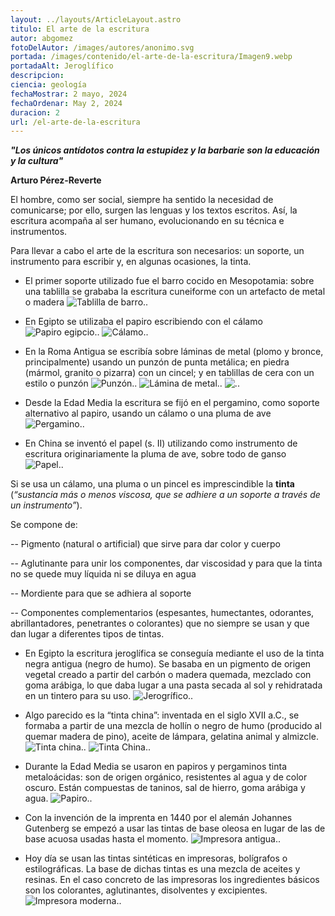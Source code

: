 ```yaml
---
layout: ../layouts/ArticleLayout.astro
titulo: El arte de la escritura
autor: abgomez
fotoDelAutor: /images/autores/anonimo.svg
portada: /images/contenido/el-arte-de-la-escritura/Imagen9.webp
portadaAlt: Jeroglífico
descripcion: 
ciencia: geología
fechaMostrar: 2 mayo, 2024
fechaOrdenar: May 2, 2024
duracion: 2
url: /el-arte-de-la-escritura
---
```


***"Los únicos antídotos contra la estupidez y la barbarie son la educación y la cultura"***

**Arturo Pérez-Reverte**

El hombre, como ser social, siempre ha sentido la necesidad de comunicarse; por ello, surgen las lenguas y los textos escritos. Así, la escritura acompaña al ser humano, evolucionando en su técnica e instrumentos.

Para llevar a cabo el arte de la escritura son necesarios: un soporte, un instrumento para escribir y, en algunas ocasiones, la tinta.


- El primer soporte utilizado fue el barro cocido en Mesopotamia: sobre una tablilla se grababa la escritura cuneiforme con un artefacto de metal o madera
![Tablilla de barro..](/images/contenido/el-arte-de-la-escritura/Imagen1.webp)

- En Egipto se utilizaba el papiro escribiendo con el cálamo
![Papiro egipcio..](/images/contenido/el-arte-de-la-escritura/Imagen2.webp)
![Cálamo..](/images/contenido/el-arte-de-la-escritura/Imagen3.webp)

- En la Roma Antigua se escribía sobre láminas de metal (plomo y bronce, principalmente) usando un punzón de punta metálica; en piedra (mármol, granito o pizarra) con un cincel; y en tablillas de cera con un estilo o punzón
![Punzón..](/images/contenido/el-arte-de-la-escritura/Imagen4.webp)
![Lámina de metal..](/images/contenido/el-arte-de-la-escritura/Imagen5.webp)
![..](/images/contenido/el-arte-de-la-escritura/Imagen6.webp)

- Desde la Edad Media la escritura se fijó en el pergamino, como soporte alternativo al papiro, usando un cálamo o una pluma de ave
![Pergamino..](/images/contenido/el-arte-de-la-escritura/Imagen7.webp)

- En China se inventó el papel (s. II) utilizando como instrumento de escritura originariamente la pluma de ave, sobre todo de ganso
![Papel..](/images/contenido/el-arte-de-la-escritura/Imagen8.webp)

Si se usa un cálamo, una pluma o un pincel es imprescindible la **tinta** (*“sustancia más o menos viscosa, que se adhiere a un soporte a través de un instrumento”*). 

Se compone de: 

-- Pigmento (natural o artificial) que sirve para dar color y cuerpo

-- Aglutinante para unir los componentes, dar viscosidad y para que la tinta no se quede muy líquida ni se diluya en agua

-- Mordiente para que se adhiera al soporte

-- Componentes complementarios (espesantes, humectantes, odorantes, abrillantadores, penetrantes o colorantes) que no siempre se usan y que dan lugar a diferentes tipos de tintas.

- En Egipto la escritura jeroglífica se conseguía mediante el uso de la tinta negra antigua (negro de humo). Se basaba en un pigmento de origen vegetal creado a partir del carbón o madera quemada, mezclado con goma arábiga, lo que daba lugar a una pasta secada al sol y rehidratada en un tintero para su uso.
![Jerogrífico..](/images/contenido/el-arte-de-la-escritura/Imagen9.webp)

- Algo parecido es la “tinta china”: inventada en el siglo XVII a.C., se formaba a partir de una mezcla de hollín o negro de humo (producido al quemar madera de pino), aceite de lámpara, gelatina animal y almizcle.
![Tinta china..](/images/contenido/el-arte-de-la-escritura/Imagen10.webp)
![Tinta China..](/images/contenido/el-arte-de-la-escritura/Imagen11.webp)

- Durante la Edad Media se usaron en papiros y pergaminos tinta metaloácidas: son de origen orgánico, resistentes al agua y de color oscuro. Están compuestas de taninos, sal de hierro, goma arábiga y agua.
![Papiro..](/images/contenido/el-arte-de-la-escritura/Imagen12.webp)

- Con la invención de la imprenta en 1440 por el alemán Johannes Gutenberg se empezó a usar las tintas de base oleosa en lugar de las de base acuosa usadas hasta el momento. 
![Impresora antigua..](/images/contenido/el-arte-de-la-escritura/Imagen13.webp)

- Hoy día se usan las tintas sintéticas en impresoras, bolígrafos o estilográficas. La base de dichas tintas es una mezcla de aceites y resinas. En el caso concreto de las impresoras los ingredientes básicos son los colorantes, aglutinantes, disolventes y excipientes.
![Impresora moderna..](/images/contenido/el-arte-de-la-escritura/Imagen14.webp)